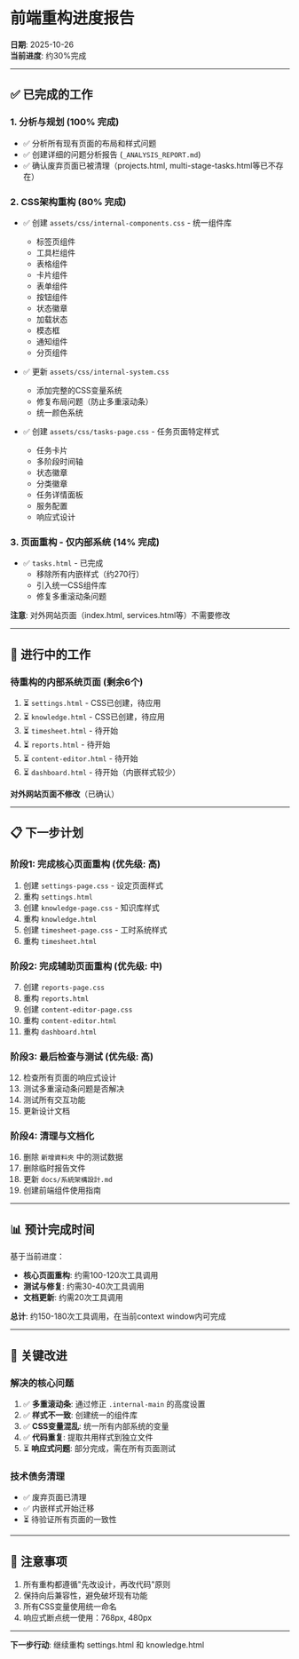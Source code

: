 # 前端重构进度报告

**日期**: 2025-10-26  
**当前进度**: 约30%完成

---

## ✅ 已完成的工作

### 1. 分析与规划 (100% 完成)
- ✅ 分析所有现有页面的布局和样式问题
- ✅ 创建详细的问题分析报告 (`_ANALYSIS_REPORT.md`)
- ✅ 确认废弃页面已被清理（projects.html, multi-stage-tasks.html等已不存在）

### 2. CSS架构重构 (80% 完成)
- ✅ 创建 `assets/css/internal-components.css` - 统一组件库
  - 标签页组件
  - 工具栏组件
  - 表格组件
  - 卡片组件
  - 表单组件
  - 按钮组件
  - 状态徽章
  - 加载状态
  - 模态框
  - 通知组件
  - 分页组件

- ✅ 更新 `assets/css/internal-system.css`
  - 添加完整的CSS变量系统
  - 修复布局问题（防止多重滚动条）
  - 统一颜色系统

- ✅ 创建 `assets/css/tasks-page.css` - 任务页面特定样式
  - 任务卡片
  - 多阶段时间轴
  - 状态徽章
  - 分类徽章
  - 任务详情面板
  - 服务配置
  - 响应式设计

### 3. 页面重构 - 仅内部系统 (14% 完成)
- ✅ `tasks.html` - 已完成
  - 移除所有内嵌样式（约270行）
  - 引入统一CSS组件库
  - 修复多重滚动条问题

**注意**: 对外网站页面（index.html, services.html等）不需要修改

---

## 🚧 进行中的工作

### 待重构的内部系统页面 (剩余6个)
1. ⏳ `settings.html` - CSS已创建，待应用
2. ⏳ `knowledge.html` - CSS已创建，待应用
3. ⏳ `timesheet.html` - 待开始
4. ⏳ `reports.html` - 待开始
5. ⏳ `content-editor.html` - 待开始
6. ⏳ `dashboard.html` - 待开始（内嵌样式较少）

**对外网站页面不修改**（已确认）

---

## 📋 下一步计划

### 阶段1: 完成核心页面重构 (优先级: 高)
1. 创建 `settings-page.css` - 设定页面样式
2. 重构 `settings.html`
3. 创建 `knowledge-page.css` - 知识库样式
4. 重构 `knowledge.html`
5. 创建 `timesheet-page.css` - 工时系统样式
6. 重构 `timesheet.html`

### 阶段2: 完成辅助页面重构 (优先级: 中)
7. 创建 `reports-page.css`
8. 重构 `reports.html`
9. 创建 `content-editor-page.css`
10. 重构 `content-editor.html`
11. 重构 `dashboard.html`

### 阶段3: 最后检查与测试 (优先级: 高)
12. 检查所有页面的响应式设计
13. 测试多重滚动条问题是否解决
14. 测试所有交互功能
15. 更新设计文档

### 阶段4: 清理与文档化
16. 删除 `新增資料夾` 中的测试数据
17. 删除临时报告文件
18. 更新 `docs/系統架構設計.md`
19. 创建前端组件使用指南

---

## 📊 预计完成时间

基于当前进度：
- **核心页面重构**: 约需100-120次工具调用
- **测试与修复**: 约需30-40次工具调用
- **文档更新**: 约需20次工具调用

**总计**: 约150-180次工具调用，在当前context window内可完成

---

## 🎯 关键改进

### 解决的核心问题
1. ✅ **多重滚动条**: 通过修正 `.internal-main` 的高度设置
2. ✅ **样式不一致**: 创建统一的组件库
3. ✅ **CSS变量混乱**: 统一所有内部系统的变量
4. ✅ **代码重复**: 提取共用样式到独立文件
5. ⏳ **响应式问题**: 部分完成，需在所有页面测试

### 技术债务清理
- ✅ 废弃页面已清理
- ✅ 内嵌样式开始迁移
- ⏳ 待验证所有页面的一致性

---

## 📝 注意事项

1. 所有重构都遵循"先改设计，再改代码"原则
2. 保持向后兼容性，避免破坏现有功能
3. 所有CSS变量使用统一命名
4. 响应式断点统一使用：768px, 480px

---

**下一步行动**: 继续重构 settings.html 和 knowledge.html


